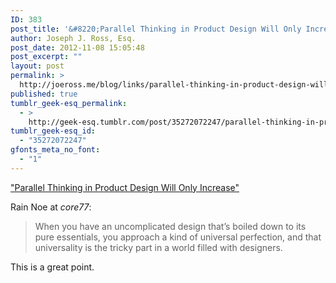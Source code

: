 ```yaml
---
ID: 383
post_title: '&#8220;Parallel Thinking in Product Design Will Only Increase&#8221;'
author: Joseph J. Ross, Esq.
post_date: 2012-11-08 15:05:48
post_excerpt: ""
layout: post
permalink: >
  http://joeross.me/blog/links/parallel-thinking-in-product-design-will-only/
published: true
tumblr_geek-esq_permalink:
  - >
    http://geek-esq.tumblr.com/post/35272072247/parallel-thinking-in-product-design-will-only
tumblr_geek-esq_id:
  - "35272072247"
gfonts_meta_no_font:
  - "1"
---
```

<a href='http://www.core77.com/blog/strategy_research/parallel_thinking_in_product_design_will_only_increase_23797.asp?utm_medium=referral&amp;utm_source=pulsenews'>"Parallel Thinking in Product Design Will Only Increase"</a><div class="link_description"><p>Rain Noe at <em>core77</em>:</p>

<blockquote>
  <p>When you have an uncomplicated design that&#8217;s boiled down to its pure essentials, you approach a kind of universal perfection, and that universality is the tricky part in a world filled with designers.</p>
</blockquote>

<p>This is a great point.</p></div>